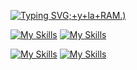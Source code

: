 

[![Typing SVG](https://readme-typing-svg.herokuapp.com?font=Silkscreen&pause=1000&color=F7F7F7&center=true&width=435&lines=El+%C3%BAnico+l%C3%ADmite+es+tu+imaginaci%C3%B3n%3A);+y+la+RAM.)](https://git.io/typing-svg)

[![My Skills](https://skillicons.dev/icons?i=java,py,js,html,css&theme=light)](https://skillicons.dev)
[![My Skills](https://skillicons.dev/icons?i=bots,unity,robloxstudio&theme=light)](https://skillicons.dev)

[![My Skills](https://skillicons.dev/icons?i=github,vscode,&theme=light)](https://skillicons.dev)
[![My Skills](https://skillicons.dev/icons?i=discord,twitter,gmail,instagram,linkedin,notion&perline=3)](https://skillicons.dev)
